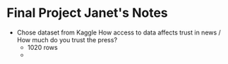 # Final Project Janet's Notes
* Chose dataset from Kaggle How access to data affects trust in news / How much do you trust the press?
  * 1020 rows
  * 
